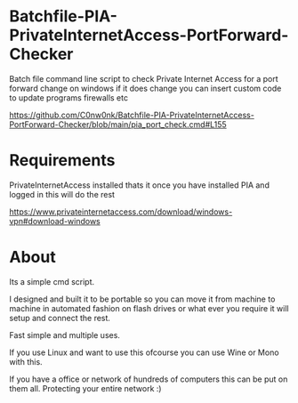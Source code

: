 # Batchfile-PIA-PrivateInternetAccess-PortForward-Checker
Batch file command line script to check Private Internet Access for a port forward change on windows if it does change you can insert custom code to update programs firewalls etc

https://github.com/C0nw0nk/Batchfile-PIA-PrivateInternetAccess-PortForward-Checker/blob/main/pia_port_check.cmd#L155


# Requirements

PrivateInternetAccess installed thats it once you have installed PIA and logged in this will do the rest

https://www.privateinternetaccess.com/download/windows-vpn#download-windows

# About

Its a simple cmd script.

I designed and built it to be portable so you can move it from machine to machine in automated fashion on flash drives or what ever you require it will setup and connect the rest.

Fast simple and multiple uses.

If you use Linux and want to use this ofcourse you can use Wine or Mono with this.

If you have a office or network of hundreds of computers this can be put on them all. Protecting your entire network :)
